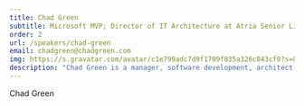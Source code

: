 ```yaml
---
title: Chad Green
subtitle: Microsoft MVP; Director of IT Architecture at Atria Senior Living
order: 2
url: /speakers/chad-green
email: chadgreen@chadgreen.com
img: https://s.gravatar.com/avatar/c1e799adc7d9f1709f835a326c843cf0?s=80
description: "Chad Green is a manager, software development, architect, community leader, Microsoft MVP, and most importantly a father and husband. Over his career spanning three decades, Chad has managed groups from 3 to 63 people, worked on projects in a wide range of markets including education, healthcare, military, government, workforce management, financial services, chemical research, and electronic commerce. Being a big believer in giving back and wanting to ensure that there are cool events for others, Chad founded and chairs the annual Code PaLOUsa conference, organizers the Louisville .NET Meetup user group and the Monthly Tech Leader Coffee and Discussion, and has helped other groups like the Louisville Tech Ladies and events like Cincy Deliver."
---
```


Chad Green